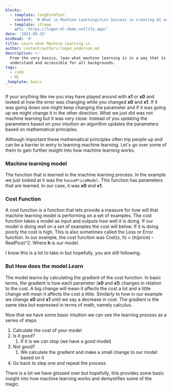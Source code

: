 ```yaml
---
blocks:
  - template: longFormText
    content: "# What is Machine Learning\n\n> Success in creating AI would be the biggest event in human history. Unfortunately, it might also be the last, unless we learn how to avoid the risks\n\n\\- [Stephen Hawking](https://www.hawking.org.uk/biography)\n\nMachine learning and artificial intelligence have had grown in popularity significantly over the past years. With this growth comes benefits and consequences. This article introduces the basic concepts of machine learning with intuitive visuals and little or no math/calculations. The goal is to give one a feel for how machine learning works. Understanding will play a key role in the future of machine learning as not having a good understanding of what is happening can have dire consequences.\n\n## Intuitive Understanding\n\nAt its core machine learning is an algorithm (or a set of instructions) for updating parameters. For example, If I had a function that looked like this.\n\n    def housePriceModel(x0,x1,squareFootage):\n    \treturn x0 + squareFootage*x1\n\nThe goal of this function is to guess the price of the house when given square footage and to do it as accurately as possible. It takes an **x0** and **x1** as parameters but we do not know what these parameters are. This is where machine learning comes to the rescue. Without machine learning, we would pick an **x0** and **x1** by trial and error. We could pick them and then look at how well these two parameters work on a set of data. I have coded up a demo below so you can play the role of machine learning and see how well you can make this model perform. The goal is to tweak and change **x0** and **x1** and try to make the error as small as possible (we will get into how this is calculated later). The data that is being used for this is a [subset of a housing dataset](https://www.kaggle.com/c/house-prices-advanced-regression-techniques). Go ahead, play the role of machine learning, tweak **x0** and **x1** in the form below and see how small you can make the error."
  - template: iframe
    url: 'https://logan-ml-demo.netlify.app/'
date: '2021-05-15'
minRead: '6'
title: Learn what Machine Learning is
author: content/authors/logan_anderson.md
description: >-
  From the very basics, lean what machine learning is in a way that is easy to
  understand and accessible for all backgrounds. 
tags:
  - code
  - ML
_template: basic
---
```


If your anything like me you may have played around with **x1** or **x0** and looked at how the error was changing while you changed **x0** and **x1**. If it was going down one might keep changing the parameter and if it was going up we might change it in the other direction. What we just did was not machine learning but it was very close. Instead of you updating the parameters based on your intuition an algorithm updates the parameters based on mathematical principles.

Although important these mathematical principles often trip people up and can be a barrier to entry to learning machine learning. Let's go over some of them to gain further insight into how machine learning works.

### Machine learning model

The function that is learned in the machine learning process. In the example we just looked at it was the `housePriceModel`. This function has parameters that are learned. In our case, it was **x0** and **x1**. 

### Cost Function

A cost function is a function that lets provide a measure for how will that machine learning model is performing on a set of examples. The cost function takes a model as input and outputs how well it is doing.  If our model is doing well on a set of examples the cost will below. If it is doing poorly the cost is high. This is also sometimes called the Loss or Error function. In our example, the cost function was Cost(x, h) = (h(price) - RealPice)^2. Where **h** is our model.

I know this is a lot to take in but hopefully, you are still following. 

### But How does the model _Learn_

The model learns by calculating the gradient of the cost function. In basic terms, the gradient is how each parameter (**x0** and **x1**) changes in relation to the cost. A big change will mean it affects the cost a lot and a little change will mean it affects the cost a little. Similarly to how in our example we change **x0** and **x1** until we say a decrease in cost. The gradient is the same idea but expressed in terms of math, namely calculus. 

Now that we have some basic intuition we can see the learning process as a series of steps

1. Calculate the cost of your model
2. Is it good?
   1. If it is we can stop (we have a good model)
3. Not good?
   1. We calculate the gradient and make a small change to our model based on it
4. Go back to step one and repeat the process

There is a lot we have glossed over but hopefully, this provides some basic insight into how machine learning works and demystifies some of the magic.
